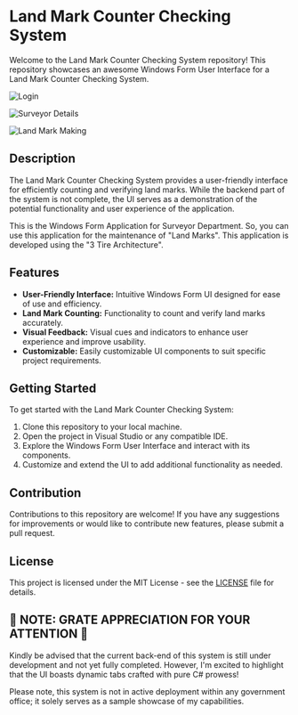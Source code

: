 # Land Mark Counter Checking System

Welcome to the Land Mark Counter Checking System repository! This repository showcases an awesome Windows Form User Interface for a Land Mark Counter Checking System.

![Login](https://github.com/SampathTharanga/Land-Mark-Counter-Checking-System/assets/17849521/dc4acf66-beb8-46ef-8137-fdda56dc10b8)

![Surveyor Details](https://github.com/SampathTharanga/Land-Mark-Counter-Checking-System/assets/17849521/5d640dde-3fe5-473b-8a60-c27897b9e920)

![Land Mark Making](https://github.com/SampathTharanga/Land-Mark-Counter-Checking-System/assets/17849521/778a9341-76cd-40e9-a2c7-ea888c4b660a)


## Description

The Land Mark Counter Checking System provides a user-friendly interface for efficiently counting and verifying land marks. While the backend part of the system is not complete, the UI serves as a demonstration of the potential functionality and user experience of the application.

This is the Windows Form Application for Surveyor Department. So, you can use this application for the maintenance of "Land Marks". This application is developed using the "3 Tire Architecture".

## Features

- **User-Friendly Interface:** Intuitive Windows Form UI designed for ease of use and efficiency.
- **Land Mark Counting:** Functionality to count and verify land marks accurately.
- **Visual Feedback:** Visual cues and indicators to enhance user experience and improve usability.
- **Customizable:** Easily customizable UI components to suit specific project requirements.

## Getting Started

To get started with the Land Mark Counter Checking System:
1. Clone this repository to your local machine.
2. Open the project in Visual Studio or any compatible IDE.
3. Explore the Windows Form User Interface and interact with its components.
4. Customize and extend the UI to add additional functionality as needed.

## Contribution

Contributions to this repository are welcome! If you have any suggestions for improvements or would like to contribute new features, please submit a pull request.

## License

This project is licensed under the MIT License - see the [LICENSE](LICENSE) file for details.


## 🌟 NOTE: GRATE APPRECIATION FOR YOUR ATTENTION 🌟

Kindly be advised that the current back-end of this system is still under development and not yet fully completed. However, I'm excited to highlight that the UI boasts dynamic tabs crafted with pure C# prowess!

Please note, this system is not in active deployment within any government office; it solely serves as a sample showcase of my capabilities.
